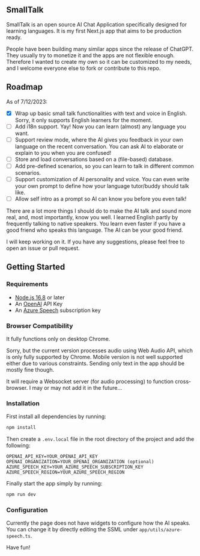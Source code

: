 ## SmallTalk

SmallTalk is an open source AI Chat Application specifically designed for learning languages. It is my first Next.js app that aims to be production ready.

People have been building many similar apps since the release of ChatGPT. They usually try to monetize it and the apps are not flexible enough. Therefore I wanted to create my own so it can be customized to my needs, and I welcome everyone else to fork or contribute to this repo.

## Roadmap

As of 7/12/2023:
- [X] Wrap up basic small talk functionalities with text and voice in English. Sorry, it only supports English learners for the moment.
- [ ] Add i18n support. Yay! Now you can learn (almost) any language you want.
- [ ] Support review mode, where the AI gives you feedback in your own language on the recent conversation. You can ask AI to elaborate or explain to you when you are confused!
- [ ] Store and load conversations based on a (file-based) database.
- [ ] Add pre-defined scenarios, so you can learn to talk in different common scenarios.
- [ ] Support customization of AI personality and voice. You can even write your own prompt to define how your language tutor/buddy should talk like.
- [ ] Allow self intro as a prompt so AI can know you before you even talk!

There are a lot more things I should do to make the AI talk and sound more real, and, most importantly, know you well. I learned English partly by frequently talking to native speakers. You learn even faster if you have a good friend who speaks this language. The AI can be your good friend.

I will keep working on it. If you have any suggestions, please feel free to open an issue or pull request.

## Getting Started

### Requirements

- [Node.js 16.8](https://nodejs.org/) or later
- An [OpenAI](https://platform.openai.com/account/api-keys) API Key
- An [Azure Speech](https://speech.microsoft.com/) subscription key

### Browser Compatibility

It fully functions only on desktop Chrome.

Sorry, but the current version processes audio using Web Audio API, which is only fully supported by Chrome. Mobile version is not well supported either due to various constraints. Sending only text in the app should be mostly fine though.

It will require a Websocket server (for audio processing) to function cross-browser. I may or may not add it in the future...

### Installation

First install all dependencies by running:

```bash
npm install
```

Then create a `.env.local` file in the root directory of the project and add the following:

```
OPENAI_API_KEY=YOUR_OPENAI_API_KEY
OPENAI_ORGANIZATION=YOUR_OPENAI_ORGANIZATION (optional)
AZURE_SPEECH_KEY=YOUR_AZURE_SPEECH_SUBSCRIPTION_KEY
AZURE_SPEECH_REGION=YOUR_AZURE_SPEECH_REGION
```

Finally start the app simply by running:

```bash
npm run dev
```

### Configuration

Currently the page does not have widgets to configure how the AI speaks. You can change it by directly editing the SSML under `app/utils/azure-speech.ts`.

Have fun!